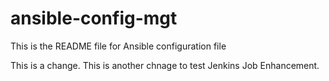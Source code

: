 # ansible-config-mgt

This is the README file for Ansible configuration file

This is a change. This is another chnage to test Jenkins Job Enhancement.